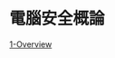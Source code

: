 # 電腦安全概論

[1-Overview](https://lichtliu.github.io/computer-security-principles-and-practice/1-Overview/)
